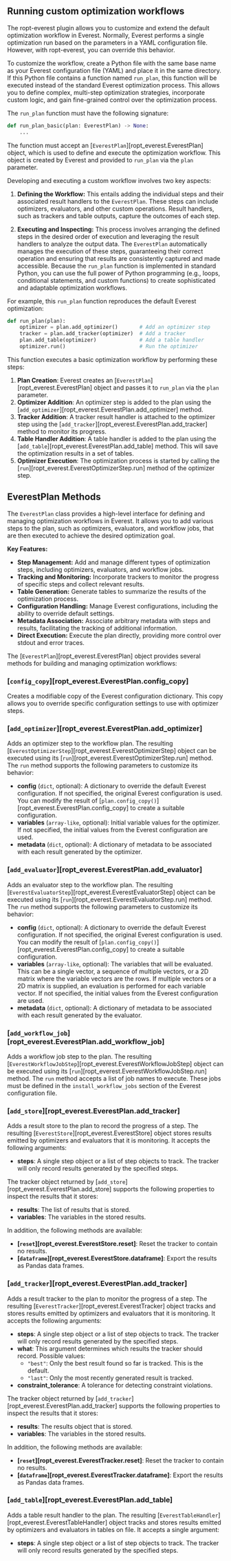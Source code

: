 ## Running custom optimization workflows

The ropt-everest plugin allows you to customize and extend the default
optimization workflow in Everest. Normally, Everest performs a single
optimization run based on the parameters in a YAML configuration file. However,
with ropt-everest, you can override this behavior.

To customize the workflow, create a Python file with the same base name as your
Everest configuration file (YAML) and place it in the same directory. If this
Python file contains a function named `run_plan`, this function will be executed
instead of the standard Everest optimization process. This allows you to define
complex, multi-step optimization strategies, incorporate custom logic, and gain
fine-grained control over the optimization process.

The `run_plan` function must have the following signature:

```py
def run_plan_basic(plan: EverestPlan) -> None:
    ...
```

The function must accept an [`EverestPlan`][ropt_everest.EverestPlan] object,
which is used to define and execute the optimization workflow. This object is
created by Everest and provided to `run_plan` via the `plan` parameter.

Developing and executing a custom workflow involves two key aspects:

1.  **Defining the Workflow:** This entails adding the individual steps and
    their associated result handlers to the `EverestPlan`. These steps can
    include optimizers, evaluators, and other custom operations. Result
    handlers, such as trackers and table outputs, capture the outcomes of each
    step.

2.  **Executing and Inspecting:** This process involves arranging the defined
    steps in the desired order of execution and leveraging the result handlers
    to analyze the output data. The `EverestPlan` automatically manages the
    execution of these steps, guaranteeing their correct operation and ensuring
    that results are consistently captured and made accessible. Because the
    `run_plan` function is implemented in standard Python, you can use the full
    power of Python programming (e.g., loops, conditional statements, and custom
    functions) to create sophisticated and adaptable optimization workflows.

For example, this `run_plan` function reproduces the default Everest optimization:

```py
def run_plan(plan):
    optimizer = plan.add_optimizer()       # Add an optimizer step
    tracker = plan.add_tracker(optimizer)  # Add a tracker
    plan.add_table(optimizer)              # Add a table handler
    optimizer.run()                        # Run the optimizer
```

This function executes a basic optimization workflow by performing these steps:

1.  **Plan Creation**: Everest creates an
    [`EverestPlan`][ropt_everest.EverestPlan] object and passes it to `run_plan`
    via the `plan` parameter.
2.  **Optimizer Addition**: An optimizer step is added to the plan using the
    [`add_optimizer`][ropt_everest.EverestPlan.add_optimizer] method.
3.  **Tracker Addition**: A tracker result handler is attached to the optimizer
    step using the [`add_tracker`][ropt_everest.EverestPlan.add_tracker] method
    to monitor its progress.
4.  **Table Handler Addition**: A table handler is added to the plan using the
    [`add_table`][ropt_everest.EverestPlan.add_table] method. This will save the
    optimization results in a set of tables.
5.  **Optimizer Execution**: The optimization process is started by calling the
    [`run`][ropt_everest.EverestOptimizerStep.run] method of the optimizer step.


## EverestPlan Methods

The `EverestPlan` class provides a high-level interface for defining and
managing optimization workflows in Everest. It allows you to add various
steps to the plan, such as optimizers, evaluators, and workflow jobs, that
are then executed to achieve the desired optimization goal.

**Key Features:**


- **Step Management:** Add and manage different types of optimization steps,
    including optimizers, evaluators, and workflow jobs.
- **Tracking and Monitoring:** Incorporate trackers to monitor the progress of
    specific steps and collect relevant results.
- **Table Generation:** Generate tables to summarize the results of the
    optimization process.
- **Configuration Handling:** Manage Everest configurations, including the
    ability to override default settings.
- **Metadata Association:** Associate arbitrary metadata with steps and results,
   facilitating the tracking of additional information.
- **Direct Execution:** Execute the plan directly, providing more control over
    stdout and error traces.

The [`EverestPlan`][ropt_everest.EverestPlan] object provides several methods
for building and managing optimization workflows:

### [`config_copy`][ropt_everest.EverestPlan.config_copy]
Creates a modifiable copy of the Everest configuration dictionary. This copy
allows you to override specific configuration settings to use with optimizer
steps.

### [`add_optimizer`][ropt_everest.EverestPlan.add_optimizer]
Adds an optimizer step to the workflow plan. The resulting
[`EverestOptimizerStep`][ropt_everest.EverestOptimizerStep] object can be
executed using its [`run`][ropt_everest.EverestOptimizerStep.run] method. The
`run` method supports the following parameters to customize its behavior:

- **config** (`dict`, optional): A dictionary to override the default Everest
    configuration. If not specified, the original Everest configuration is used.
    You can modify the result of
    [`plan.config_copy()`][ropt_everest.EverestPlan.config_copy] to create a
    suitable configuration.
- **variables** (`array-like`, optional): Initial variable values for the
    optimizer. If not specified, the initial values from the Everest
    configuration are used.
- **metadata** (`dict`, optional): A dictionary of metadata to be associated
    with each result generated by the optimizer.
    
### [`add_evaluator`][ropt_everest.EverestPlan.add_evaluator]
Adds an evaluator step to the workflow plan. The resulting
[`EverestEvaluatorStep`][ropt_everest.EverestEvaluatorStep] object can be
executed using its [`run`][ropt_everest.EverestEvaluatorStep.run] method. The
`run` method supports the following parameters to customize its behavior:

- **config** (`dict`, optional): A dictionary to override the default Everest
    configuration. If not specified, the original Everest configuration is used.
    You can modify the result of
    [`plan.config_copy()`][ropt_everest.EverestPlan.config_copy] to create a
    suitable configuration.
- **variables** (`array-like`, optional): The variables that will be evaluated.
    This can be a single vector, a sequence of multiple vectors, or a 2D matrix
    where the variable vectors are the rows. If multiple vectors or a 2D matrix
    is supplied, an evaluation is performed for each variable vector. If not
    specified, the initial values from the Everest configuration are used.
- **metadata** (`dict`, optional): A dictionary of metadata to be associated
    with each result generated by the evaluator.

### [`add_workflow_job`][ropt_everest.EverestPlan.add_workflow_job]
Adds a workflow job step to the plan. The resulting
[`EverestWorkflowJobStep`][ropt_everest.EverestWorkflowJobStep] object can be
executed using its [`run`][ropt_everest.EverestWorkflowJobStep.run] method. The
`run` method accepts a list of job names to execute. These jobs must be defined
in the `install_workflow_jobs` section of the Everest configuration file.

### [`add_store`][ropt_everest.EverestPlan.add_tracker]
Adds a result store to the plan to record the progress of a step. The resulting
[`EverestStore`][ropt_everest.EverestStore] object stores results emitted by
optimizers and evaluators that it is monitoring. It accepts the following
arguments:

- **steps**: A single step object or a list of step objects to track. The
    tracker will only record results generated by the specified steps.

The tracker object returned by [`add_store`][ropt_everest.EverestPlan.add_store]
supports the following properties to inspect the results that it stores:

- **results**:   The list of results that is stored.
- **variables**: The variables in the stored results.

In addition, the following methods are available:

- **[`reset`][ropt_everest.EverestStore.reset]**: Reset the tracker to contain
    no results.
- **[`dataframe`][ropt_everest.EverestStore.dataframe]**: Export the results
    as Pandas data frames.


### [`add_tracker`][ropt_everest.EverestPlan.add_tracker]
Adds a result tracker to the plan to monitor the progress of a step. The
resulting [`EverestTracker`][ropt_everest.EverestTracker] object tracks and
stores results emitted by optimizers and evaluators that it is monitoring.
It accepts the following arguments:

- **steps**: A single step object or a list of step objects to track. The
    tracker will only record results generated by the specified steps.
- **what**: This argument determines which results the tracker should
    record. Possible values:
    - `"best"`: Only the best result found so far is tracked. This is the default.
    - `"last"`: Only the most recently generated result is tracked.
- **constraint_tolerance**: A tolerance for detecting constraint violations.

The tracker object returned by [`add_tracker`][ropt_everest.EverestPlan.add_tracker]
supports the following properties to inspect the results that it stores:

- **results**:   The results object that is stored.
- **variables**: The variables in the stored results.

In addition, the following methods are available:

- **[`reset`][ropt_everest.EverestTracker.reset]**: Reset the tracker to contain
    no results.
- **[`dataframe`][ropt_everest.EverestTracker.dataframe]**: Export the results
    as Pandas data frames.

### [`add_table`][ropt_everest.EverestPlan.add_table]
Adds a table result handler to the plan. The resulting
[`EverestTableHandler`][ropt_everest.EverestTableHandler] object tracks and
stores results emitted by optimizers and evaluators in tables on file. It
accepts a single argument:

- **steps**: A single step object or a list of step objects to track. The
    tracker will only record results generated by the specified steps.
